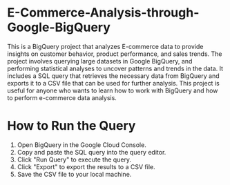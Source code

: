 # E-Commerce-Analysis-through-Google-BigQuery
This is a BigQuery project that analyzes E-commerce data to provide insights on customer behavior, product performance, and sales trends. The project involves querying large datasets in Google BigQuery, and performing statistical analyses to uncover patterns and trends in the data. It includes a SQL query that retrieves the necessary data from BigQuery and exports it to a CSV file that can be used for further analysis. This project is useful for anyone who wants to learn how to work with BigQuery and how to perform e-commerce data analysis.

# How to Run the Query
1. Open BigQuery in the Google Cloud Console.
2. Copy and paste the SQL query into the query editor.
3. Click "Run Query" to execute the query.
4. Click "Export" to export the results to a CSV file.
5. Save the CSV file to your local machine.

<script src="https://gist.github.com/nhicamvu/7782e804ac085b56d9f115efe9935818.js"></script>
